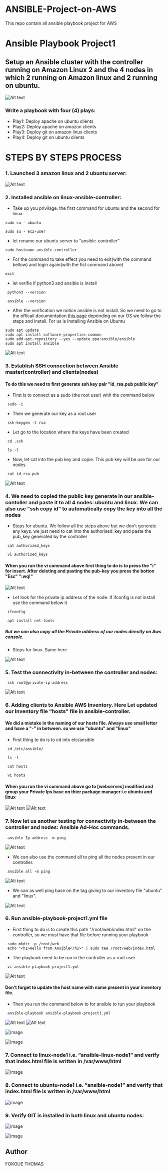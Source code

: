 # ANSIBLE-Project-on-AWS
This repo contain all ansible playbook project for AWS

# Ansible Playbook Project1
## Setup an Ansible cluster with the controller running on Amazon Linux 2 and the 4 nodes in which 2 running on Amazon linux and 2 running on ubuntu.

![Alt text](images/achitecture-Ansible-ubuntu-controller.png)

### Write a playbook with four (4) plays:
* Play1: Deploy apache on ubuntu clients
* Play2: Deploy apache on amazon clients
* Play3: Deploy git on amazon linux clients
* Play4: Deploy git on ubuntu clients

# STEPS BY STEPS PROCESS 

### 1. Launched 3 amazon linux and 2 ubuntu server:
![Alt text](images/ec2-intance.png)


### 2. Installed ansible on linux-ansible-controller:
- Take up you privilage. the first command for ubuntu and the second for linux. 
```
sudo su - ubuntu
```
```
sudo su - ec2-user
```
- let rename our ubuntu server to "ansible-controller"
```
sudo hostname ansible-controller
```
- For the command to take effect you need to exit(with the command bellow) and login again(with the fist command above)
```
exit
```
- let verifie if python3 and ansible is install 
```
 python3 --version
```
```
 ansible --version
```
- After the verification we notice ansible is not install. So we need to go to the officail documentation [this page](https://docs.ansible.com/ansible/latest/installation_guide/installation_distros.html) depending on our OS we follow the steps and install. For us is Installing Ansible on Ubuntu 
```
sudo apt update
sudo apt install software-properties-common
sudo add-apt-repository --yes --update ppa:ansible/ansible
sudo apt install ansible
```
![Alt text](images/ansible-install.png)

### 3. Establish SSH connection between Ansible master(controller) and clients(nodes)
#### To do this we need to first generate ssh key pair "id_rsa.pub public key"

- First is to connect as a sudo (the root user) with the command below 
```
 sudo -i
```
- Then we generate our key as a root user
```
 ssh-keygen -t rsa
```
- Let go to the location where the keys have been created
```
 cd .ssh
```
```
 ls -l
```

- Now, let cat into the pub key and copie. This pub key will be use for our nodes
```
 cat id_rsa.pub
```
![Alt text](images/key-generate.png)

### 4. We need to copied the public key generate in our ansible-contoller and paste it to all 4 nodes: ubuntu and linux. We can also use "ssh copy id" to automatically copy the key into all the nodes 

- Steps for ubuntu. We follow all the steps above but we don't generate any keys. we just need to cat into the authorised_key and paste the pub_key generated by the controller

```
 cat authorized_keys
```
```
 vi authorized_keys
```
#### When you run the vi command above first thing to do is to press the "i" for insert. After deleting and pasting the pub-key you press the botton "Esc" ":wq!"
![Alt text](images/ubuntu-nodes.png)

- Let look for the private ip address of the node. If ifconfig is not install use the command below it
```
 ifconfig
```
```
 apt install net-tools
```
##### But we can also copy all the Private address of our nodes directly on Aws console. 

- Steps for linux. Same here

![Alt text](images/linux-nodes.png)

### 5. Test the connectivity in-between the controller and nodes:
```
 ssh root@private-ip-address
```
![Alt text](images/test-connectivity.png)

### 6. Adding clients to Ansible AWS Inventory. Here Let updated our Inventory file “hosts” file in ansible-controller.
#### We did a mistake in the naming of our hosts file. Always use small letter and have a "-" in between. so we use "ubuntu" and "linux"
- First thing to do is to cd into etc/ansible
```
 cd /etc/ansible/
```
```
 ls -l
```
```
 cat hosts
```
```
 vi hosts
```
#### When you run the vi command above go to [webserves] modified and group your Private Ips base on thier package manager i.e ubuntu and linux
![Alt text](images/inventory-file.png)
![Alt text](images/hosts-file.png)


### 7. Now let us another testing for connectivity in-between the controller and nodes: Ansible Ad-Hoc commands.
```
 ansible Ip-address -m ping
```
![Alt text](images/connect-ping.png)

- We can also use the command all to ping all the nodes present in our controller. 
```
 ansible all -m ping
```

![Alt text](images/ping-all.png)

- We can as well ping base on the tag giving to our inventory file "ubuntu" and "linux". 

![Alt text](images/ping-base-tags.png)

### 6. Run ansible-playbook-project1.yml file
- First thing to do is to create this path "/root/web/index.html" on the controller, so we must have that file before running your playbook
```
 sudo mkdir -p /root/web
 echo "<h1>Hello from Ansible</h1>" | sudo tee /root/web/index.html

```
- The playbook need to be run in the controller as a root user 
```
 vi ansible-playbook-project1.yml
```
![Alt text](images/ansible-playbook.png)
#### Don't forget to update the host name with name present in your inventory file. 
- Then you run the command below to for ansible to run your playbook 
```
 ansible-playbook ansible-playbook-project1.yml
```
![Alt text](images/playbook-1.png)
![Alt text](images/playbook-2.png)





![image](https://github.com/Fokoue22/ANSIBLE-Project-on-AWS/assets/117523566/e7502d8e-7abf-4fb0-b97c-775c844cd65d)

![image](https://github.com/Fokoue22/ANSIBLE-Project-on-AWS/assets/117523566/2557550e-851e-4ef5-accf-98254a3a55b4)


### 7. Connect to linux-node1 i.e. “ansible-linux-node1” and verify that index.html file is written in /var/www/html

![image](https://github.com/Fokoue22/ANSIBLE-Project-on-AWS/assets/117523566/a0ab4ddc-f45f-4797-b57e-50ded432d027)


### 8. Connect to ubuntu-node1 i.e. “ansible-node1” and verify that index.html file is written in /var/www/html

![image](https://github.com/Fokoue22/ANSIBLE-Project-on-AWS/assets/117523566/a73aef8d-0195-45e5-b497-4cde2b51104b)


### 9. Verify GIT is installed in both linux and ubuntu nodes:
![image](https://github.com/Fokoue22/ANSIBLE-Project-on-AWS/assets/117523566/8c53e5b4-d676-4d7e-bee9-9435f725447c)

![image](https://github.com/Fokoue22/ANSIBLE-Project-on-AWS/assets/117523566/390358c6-d5c5-4ec5-9521-8346ec8e6aa7)





## Author
FOKOUE THOMAS






